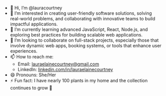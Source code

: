 - 👋 Hi, I’m @lauracourtney  
- 👀 I’m interested in creating user-friendly software solutions, solving real-world problems, and collaborating with innovative teams to build impactful applications.  
- 🌱 I’m currently learning advanced JavaScript, React, Node.js, and exploring best practices for building scalable web applications.  
- 💞️ I’m looking to collaborate on full-stack projects, especially those that involve dynamic web apps, booking systems, or tools that enhance user experiences.  
- 📫 How to reach me:  
  - Email: lauraelainecourtney@gmail.com  
  - LinkedIn: [linkedin.com/in/lauraelainecourtney](https://linkedin.com/in/lauraelainecourtney)   
- 😄 Pronouns: She/Her  
- ⚡ Fun fact: I have nearly 100 plants in my home and the collection continues to grow 🌿

<!---
lauracourtney/lauracourtney is a ✨ special ✨ repository because its `README.md` (this file) appears on your GitHub profile.
You can click the Preview link to take a look at your changes.
--->
